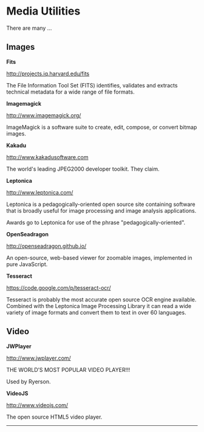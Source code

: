 Media Utilities
=========

There are many ...

Images
---------

**Fits**

http://projects.iq.harvard.edu/fits

The File Information Tool Set (FITS) identifies, validates and extracts technical metadata for a wide range of file formats.

**Imagemagick**

http://www.imagemagick.org/

ImageMagick is a software suite to create, edit, compose, or convert bitmap images.

**Kakadu**

http://www.kakadusoftware.com

The world's leading JPEG2000 developer toolkit. They claim.

**Leptonica**

http://www.leptonica.com/

Leptonica is a pedagogically-oriented open source site containing software that is broadly useful for image processing and image analysis applications.

Awards go to Leptonica for use of the phrase "pedagogically-oriented".

**OpenSeadragon**

http://openseadragon.github.io/

An open-source, web-based viewer for zoomable images, implemented in pure JavaScript.

**Tesseract**

https://code.google.com/p/tesseract-ocr/

Tesseract is probably the most accurate open source OCR engine available. Combined with the Leptonica Image Processing Library it can read a wide variety of image formats and convert them to text in over 60 languages.

Video
-------

**JWPlayer**

http://www.jwplayer.com/

THE WORLD’S MOST POPULAR VIDEO PLAYER!!!

Used by Ryerson.

**VideoJS**

http://www.videojs.com/

The open source HTML5 video player.

---
